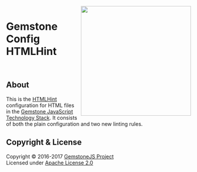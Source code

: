 
<img src="https://rawgit.com/gemstonejs/gemstone-artwork/master/gemstone-logo-white.svg" width="300" align="right" alt=""/>

Gemstone Config HTMLHint
========================

<p/>
<img src="https://nodei.co/npm/gemstone-config-htmlhint.png?downloads=true&stars=true" alt=""/>
<p/>
<img src="https://david-dm.org/rse/gemstone-config-htmlhint.png" alt=""/>

About
-----

This is the [HTMLHint](http://htmlhint.com/) configuration for HTML files in the
[Gemstone JavaScript Technology Stack](http://gemstonejs.com).
It consists of both the plain configuration and two new linting rules.

Copyright &amp; License
-----------------------

Copyright &copy; 2016-2017 [GemstoneJS Project](http://gemstonejs.com)<br/>
Licensed under [Apache License 2.0](https://spdx.org/licenses/Apache-2.0)

